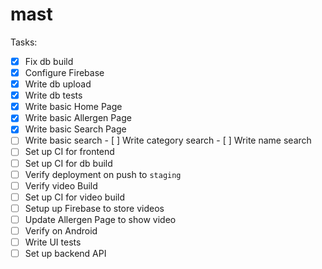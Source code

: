 # mast

Tasks:

- [x] Fix db build
- [x] Configure Firebase
- [x] Write db upload
- [x] Write db tests
- [x] Write basic Home Page
- [x] Write basic Allergen Page
- [x] Write basic Search Page
- [ ] Write basic search - [ ] Write category search - [ ] Write name search
- [ ] Set up CI for frontend
- [ ] Set up CI for db build
- [ ] Verify deployment on push to `staging`
- [ ] Verify video Build
- [ ] Set up CI for video build
- [ ] Setup up Firebase to store videos
- [ ] Update Allergen Page to show video
- [ ] Verify on Android
- [ ] Write UI tests
- [ ] Set up backend API
